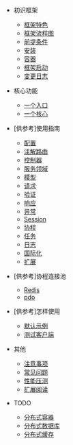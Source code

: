 * 初识框架
  * [框架特色](/feature.md)
  * [框架流程图](/process.md)
  * [前提条件](/basic.md)
  * [安装](/install.md)
  * [容器](/docker.md)
  * [框架启动](/quickstart.md)
  * [变更日志](/changelog.md)
  
* 核心功能
  * [一个入口](/open.md)
  * [一个核心](/core.md)

* [供参考]使用指南
  * [配置](/config.md)
  * [注解路由](/route.md)
  * [控制器](/controller.md)
  * [服务领域](/domain.md)
  * [模型](/model.md)
  * [请求](/request.md)
  * [验证](/vali.md)
  * [响应](/response.md)
  * [异常](/exception.md)
  * [Session](/session.md)
  * [协程](/coroutine.md)
  * [任务](/task.md)
  * [日志](/log.md)
  * [国际化](/lang.md)
  * [扩展](/composer.md)

* [供参考]协程连接池
  * [Redis](/redis.md)
  * [pdo](/pdo.md)

* [供参考]怎样使用
  * [默认示例](/system.md)
  * [测试客户端](/client.md)

* 其他
  * [注意事项](/notice.md)
  * [常见问题](/qa.md)
  * [性能压测](/qps.md)
  * [扩展阅读](/more.md)

* TODO
  * [分布式容器](/distributed-docker.md)
  * [分布式数据库](/distributed-data.md)
  * [分布式缓存](/distributed-cache.md)
